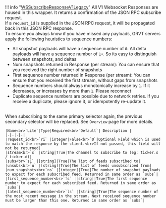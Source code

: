 !!! info "[WSSubscribeResponseV1Legacy](/../../schemas/ws_subscribe_response_v1_legacy)"
    All V1 Websocket Responses are housed in this wrapper. It returns a confirmation of the JSON RPC subscribe request.<br>If a `request_id` is supplied in the JSON RPC request, it will be propagated back in this JSON RPC response.<br>To ensure you always know if you have missed any payloads, GRVT servers apply the following heuristics to sequence numbers:<ul><li>All snapshot payloads will have a sequence number of `0`. All delta payloads will have a sequence number of `1+`. So its easy to distinguish between snapshots, and deltas</li><li>Num snapshots returned in Response (per stream): You can ensure that you received the right number of snapshots</li><li>First sequence number returned in Response (per stream): You can ensure that you received the first stream, without gaps from snapshots</li><li>Sequence numbers should always monotonically increase by `1`. If it decreases, or increases by more than `1`. Please reconnect</li><li>Duplicate sequence numbers are possible due to network retries. If you receive a duplicate, please ignore it, or idempotently re-update it.</li></ul><br>When subscribing to the same primary selector again, the previous secondary selector will be replaced. See `Overview` page for more details.<br>

    |Name<br>`Lite`|Type|Required<br>`Default`| Description |
    |-|-|-|-|
    |request_id<br>`ri` |integer|False<br>`0`|Optional Field which is used to match the response by the client.<br>If not passed, this field will not be returned|
    |stream<br>`s` |string|True|The channel to subscribe to (eg: ticker.s / ticker.d)|
    |subs<br>`s1` |[string]|True|The list of feeds subscribed to|
    |unsubs<br>`u` |[string]|True|The list of feeds unsubscribed from|
    |num_snapshots<br>`ns` |[integer]|True|The number of snapshot payloads to expect for each subscribed feed. Returned in same order as `subs`|
    |first_sequence_number<br>`fs` |[string]|True|The first sequence number to expect for each subscribed feed. Returned in same order as `subs`|
    |latest_sequence_number<br>`ls` |[string]|True|The sequence number of the most recent message in the stream. Next received sequence number must be larger than this one. Returned in same order as `subs`|
